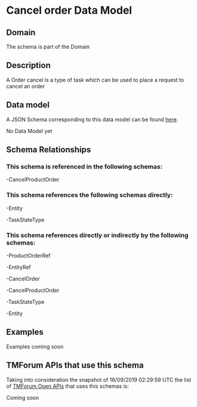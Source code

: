 # Cancel order Data Model

## Domain

The  schema is part of the  Domain

## Description

A Order cancel is a type of task which  can  be used to place a request to cancel an order

## Data model

A JSON Schema corresponding to this data model can be found
[here](https://github.com/tmforum-rand/schemas/blob/master/Product/CancelOrder.schema.json).

No Data Model yet

## Schema Relationships

### This schema is referenced in the following schemas:

-CancelProductOrder

### This schema references the following schemas directly:

-Entity

-TaskStateType

### This schema references directly or indirectly by the following schemas:

-ProductOrderRef

-EntityRef

-CancelOrder

-CancelProductOrder

-TaskStateType

-Entity



## Examples

Examples coming soon

## TMForum APIs that use this schema

Taking into consideration the snapshot of 18/09/2019 02:29:59 UTC the list of [TMForum Open APIs](https://www.tmforum.org/open-apis/) that uses this schemas is:

Coming soon